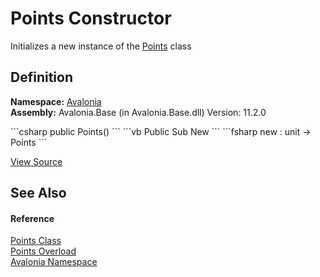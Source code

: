 # Points Constructor


Initializes a new instance of the <a href="T_Avalonia_Points">Points</a> class



## Definition
**Namespace:** <a href="N_Avalonia">Avalonia</a>  
**Assembly:** Avalonia.Base (in Avalonia.Base.dll) Version: 11.2.0

<Tabs groupId="api-code-preview">
<TabItem value="csharp" label="C#">
```csharp
public Points()
```
</TabItem>
<TabItem value="vb" label="VB">
```vb
Public Sub New
```
</TabItem>
<TabItem value="fsharp" label="F#">
```fsharp
new : unit -> Points
```
</TabItem>
</Tabs>



<a href="https://github.com/AvaloniaUI/Avalonia/tree/master/src/Avalonia.Base/Points.cs#L11" title="View the source code">View Source</a>



## See Also


#### Reference
<a href="T_Avalonia_Points">Points Class</a>  
<a href="Overload_Avalonia_Points__ctor">Points Overload</a>  
<a href="N_Avalonia">Avalonia Namespace</a>  

